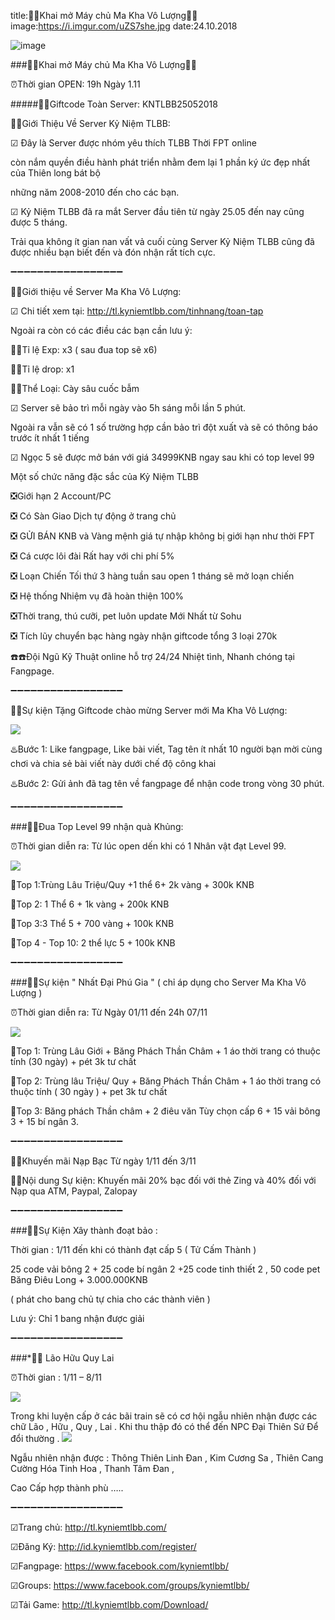 title:🔔🔔Khai mở Máy chủ Ma Kha Vô Lượng🔔🔔
image:https://i.imgur.com/uZS7she.jpg
date:24.10.2018

![image](https://i.imgur.com/uZS7she.jpg)

###🔔🔔Khai mở Máy chủ Ma Kha Vô Lượng🔔🔔

⏰Thời gian OPEN: 19h Ngày 1.11

#####🎁🎁Giftcode Toàn Server: KNTLBB25052018

📢📢Giới Thiệu Về Server Kỷ Niệm TLBB:

☑ Đây là Server được nhóm yêu thích TLBB Thời FPT online 

còn nắm quyền điều hành phát triển nhằm đem lại 1 phần ký ức đẹp nhất của Thiên long bát bộ 

những năm 2008-2010 đến cho các bạn.

☑ Kỷ Niệm TLBB đã ra mắt Server đầu tiên từ ngày 25.05 đến nay cũng được 5 tháng. 

Trải qua không ít gian nan vất vả cuối cùng Server Kỷ Niệm TLBB cũng đã được nhiều bạn biết đến và đón nhận rất tích cực.

➖➖➖➖➖➖➖➖➖➖➖➖➖➖➖➖➖

📢📢Giới thiệu về Server Ma Kha Vô Lượng:

☑ Chi tiết xem tại: http://tl.kyniemtlbb.com/tinhnang/toan-tap

Ngoài ra còn có các điều các bạn cần lưu ý:

🔺🔺Tỉ lệ Exp: x3 ( sau đua top sẽ x6)

🔺🔺Tỉ lệ drop: x1

🔺🔺Thể Loại: Cày sâu cuốc bẫm


☑ Server sẽ bảo trì mỗi ngày vào 5h sáng mỗi lần 5 phút. 

Ngoài ra vẫn sẽ có 1 số trường hợp cần bảo trì đột xuất và sẽ có thông báo trước ít nhất 1 tiếng

☑ Ngọc 5 sẽ được mở bán với giá 34999KNB ngay sau khi có top level 99

Một số chức năng đặc sắc của Kỷ Niệm TLBB

️❎Giới hạn 2 Account/PC

️❎ Có Sàn Giao Dịch tự động ở trang chủ

️❎ GỬI BÁN KNB và Vàng mệnh giá tự nhập không bị giới hạn như thời FPT

️❎ Cá cược lôi đài Rất hay với chi phí 5%

️❎ Loạn Chiến Tối thứ 3 hàng tuần sau open 1 tháng sẽ mở loạn chiến

️❎ Hệ thống Nhiệm vụ đã hoàn thiện 100%

️❎Thời trang, thú cưỡi, pet luôn update Mới Nhất từ Sohu

️❎ Tích lũy chuyển bạc hàng ngày nhận giftcode tổng 3 loại 270k

☎️☎️Đội Ngũ Kỹ Thuật online hỗ trợ 24/24 Nhiệt tình, Nhanh chóng tại Fangpage.

➖➖➖➖➖➖➖➖➖➖➖➖➖➖➖➖➖

🎉🎉Sự kiện Tặng Giftcode chào mừng Server mới Ma Kha Vô Lượng:

![](https://i.imgur.com/GBVpGKi.png)

♨️Bước 1: Like fangpage, Like bài viết, Tag tên ít nhất 10 người bạn mời cùng chơi và chia sẻ bài viết này dưới chế độ công khai

♨️Bước 2: Gửi ảnh đã tag tên về fangpage để nhận code trong vòng 30 phút.

➖➖➖➖➖➖➖➖➖➖➖➖➖➖➖➖➖

###🎉🎉Đua Top Level 99 nhận quà Khủng:

⏰Thời gian diễn ra: Từ lúc open dến khi có 1 Nhân vật đạt Level 99.

![](https://i.imgur.com/U0DEf1f.png)

💎Top 1:Trùng Lâu Triệu/Quy +1 thể 6+ 2k vàng + 300k KNB

💎Top 2: 1 Thể 6 + 1k vàng + 200k KNB

💎Top 3:3 Thể 5 + 700 vàng + 100k KNB

💎Top 4 - Top 10: 2 thể lực 5 + 100k KNB

➖➖➖➖➖➖➖➖➖➖➖➖➖➖➖➖➖

###🎉🎉Sự kiện " Nhất Đại Phú Gia " ( chỉ áp dụng cho Server Ma Kha Vô Lượng )

⏰Thời gian diễn ra: Từ Ngày 01/11 đến 24h 07/11

![](https://i.imgur.com/U0DEf1f.png)

💎Top 1: Trùng Lâu Giới + Băng Phách Thần Châm + 1 áo thời trang có thuộc tính (30 ngày) + pét 3k tư chất

💎Top 2: Trùng lâu Triệu/ Quy + Băng Phách Thần Châm + 1 áo thời trang có thuộc tính ( 30 ngày ) + pet 3k tư chất

💎Top 3: Băng phách Thần châm + 2 điêu văn Tùy chọn cấp 6 + 15 vải bông 3 + 15 bí ngân 3.

➖➖➖➖➖➖➖➖➖➖➖➖➖➖➖➖➖

🎉🎉Khuyến mãi Nạp Bạc Từ ngày 1/11 đến 3/11

🛒🛒Nội dung Sự kiện: Khuyến mãi 20% bạc đối với thẻ Zing và 40% đối với Nạp qua ATM, Paypal, Zalopay

➖➖➖➖➖➖➖➖➖➖➖➖➖➖➖➖➖

###🎉🎉Sự Kiện Xây thành đoạt bảo :

Thời gian : 1/11 đến khi có thành đạt cấp 5 ( Tử Cấm Thành )



25 code vải bông 2 + 25 code bí ngân 2 +25 code tinh thiết 2 , 50 code pet Băng Điêu Long + 3.000.000KNB 

( phát cho bang chủ tự chia cho các thành viên )

Lưu ý: Chỉ 1 bang nhận được giải

➖➖➖➖➖➖➖➖➖➖➖➖➖➖➖➖➖

###*🎉🎉 Lão Hữu Quy Lai

⏰Thời gian : 1/11 – 8/11

![](https://i.imgur.com/GBVpGKi.png)

Trong khi luyện cấp ở các bãi train sẽ có cơ hội ngẫu nhiên nhận được các chữ Lão , Hữu , Quy , Lai . Khi thu thập đó có thể đến NPC Đại Thiên Sứ Để đổi thường
.
![](https://i.imgur.com/U0DEf1f.png)

Ngẫu nhiên nhận được : Thông Thiên Linh Đan , Kim Cương Sa , Thiên Cang Cường Hóa Tinh Hoa , Thanh Tâm Đan , 

Cao Cấp hợp thành phù …..

➖➖➖➖➖➖➖➖➖➖➖➖➖➖➖➖➖

☑Trang chủ: http://tl.kyniemtlbb.com/

☑Đăng Ký: http://id.kyniemtlbb.com/register/

☑Fangpage: https://www.facebook.com/kyniemtlbb/

☑Groups: https://www.facebook.com/groups/kyniemtlbb/

☑Tải Game: http://tl.kyniemtlbb.com/Download/

